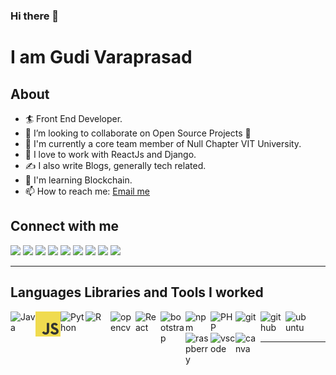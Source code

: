 ### Hi there 👋
# I am Gudi Varaprasad

## About
- 🏄‍ Front End Developer.
- 👯 I’m looking to collaborate on  Open Source Projects 💖
- 🔭 I'm currently a core team member of Null Chapter VIT University.
- 🌱 I love to work with ReactJs and Django.
- ✍ I also write Blogs, generally tech related.
- 🤔 I'm learning Blockchain.
- 📫 How to reach me: [Email me](mailto:gudi.varaprasad@gmail.com)

## Connect with **me**

[<img height="30" src="https://img.shields.io/badge/linkedin-%230077B5.svg?&style=for-the-badge&logo=linkedin&logoColor=white" />](https://www.linkedin.com/in/varaprasad-gudi-0007b4129/)
[<img height="40" src="https://www.vectorlogo.zone/logos/twitter/twitter-ar21.svg" />](https://twitter.com/Gudi_Varaprasad)
[<img height="40" src="https://www.vectorlogo.zone/logos/instagram/instagram-ar21.svg" />](https://www.instagram.com/crypto._kid/)
[<img height="40" src="https://www.vectorlogo.zone/logos/facebook/facebook-ar21.svg" />](https://www.facebook.com/Varaprasad.Gudi/)
[<img height="40" src="https://www.vectorlogo.zone/logos/gmail/gmail-logo.svg" />](mailto:gudi.varaprasad@gmail.com)
[<img height="40" src="https://www.vectorlogo.zone/logos/youtube/youtube-ar21.svg" />](https://www.youtube.com/channel/UCR2gr-sBjqnH0gW-Ca6i7Hw?view_as=subscriber)
[<img height="40" src="https://www.vectorlogo.zone/logos/devto/devto-ar21.svg" />](https://dev.to/varaprasad_gudi)
[<img height="40" src="https://www.vectorlogo.zone/logos/stackoverflow/stackoverflow-icon.svg" />](https://stackoverflow.com/users/13885645/gudi-varaprasad)
[<img height="40" src="https://www.vectorlogo.zone/logos/quora/quora-ar21.svg" />](https://www.quora.com/profile/Gudi-Varaprasad)
<br />
<hr />


## Languages Libraries and Tools I worked

<img align="left" alt="Java" width="40px" src="https://www.vectorlogo.zone/logos/java/java-icon.svg" />
<img align="left" alt="JS" width="40px" src="https://raw.githubusercontent.com/github/explore/80688e429a7d4ef2fca1e82350fe8e3517d3494d/topics/javascript/javascript.png" />
<img align="left" alt="Python" width="40px" src="https://www.vectorlogo.zone/logos/python/python-icon.svg" />
<img align="left" alt="R" width="40px" src="https://www.vectorlogo.zone/logos/r-project/r-project-official.svg" />
<img align="left" alt="opencv" width="40px" src="https://www.vectorlogo.zone/logos/opencv/opencv-icon.svg" />
<img align="left" alt="React" width="40px" src="https://www.vectorlogo.zone/logos/reactjs/reactjs-icon.svg" />
<img align="left" alt="bootstrap" width="40px" src="https://www.vectorlogo.zone/logos/getbootstrap/getbootstrap-icon.svg" />
<img align="left" alt="npm" width="40px" src="https://www.vectorlogo.zone/logos/nodejs/nodejs-icon.svg" />
<img align="left" alt="PHP" width="40px" src="https://www.vectorlogo.zone/logos/php/php-icon.svg" />
<img align="left" alt="git" width="40px" src="https://www.vectorlogo.zone/logos/git-scm/git-scm-icon.svg" />
<img align="left" alt="github" width="40px" src="https://www.vectorlogo.zone/logos/github/github-tile.svg" />
<img align="left" alt="ubuntu" width="40px" src="https://www.vectorlogo.zone/logos/ubuntu/ubuntu-icon.svg" />
<img align="left" alt="raspberry" width="40px" src="https://www.vectorlogo.zone/logos/raspberrypi/raspberrypi-icon.svg" />
<img align="left" alt="vscode" width="40px" src="https://www.vectorlogo.zone/logos/visualstudio_code/visualstudio_code-icon.svg" />
<img align="left" alt="canva" width="40px" src="https://www.vectorlogo.zone/logos/canva/canva-icon.svg" />
<br />
<br />
<hr />

